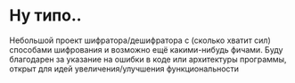 # Ну типо..
Небольшой проект шифратора/дешифратора с (сколько хватит сил) способами шифрования и возможно ещё какими-нибудь фичами. Буду благодарен за указание на ошибки в коде или архитектуры программы, открыт для идей увеличения/улучшения функциональности
